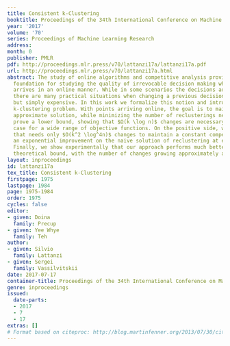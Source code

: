 ```yaml
---
title: Consistent k-Clustering
booktitle: Proceedings of the 34th International Conference on Machine Learning
year: '2017'
volume: '70'
series: Proceedings of Machine Learning Research
address: 
month: 0
publisher: PMLR
pdf: http://proceedings.mlr.press/v70/lattanzi17a/lattanzi17a.pdf
url: http://proceedings.mlr.press/v70/lattanzi17a.html
abstract: The study of online algorithms and competitive analysis provides a solid
  foundation for studying the quality of irrevocable decision making when the data
  arrives in an online manner. While in some scenarios the decisions are indeed irrevocable,
  there are many practical situations when changing a previous decision is not impossible,
  but simply expensive. In this work we formalize this notion and introduce the consistent
  k-clustering problem. With points arriving online, the goal is to maintain a constant
  approximate solution, while minimizing the number of reclusterings necessary. We
  prove a lower bound, showing that $Ω(k \log n)$ changes are necessary in the worst
  case for a wide range of objective functions. On the positive side, we give an algorithm
  that needs only $O(k^2 \log^4n)$ changes to maintain a constant competitive solution,
  an exponential improvement on the naive solution of reclustering at every time step.
  Finally, we show experimentally that our approach performs much better than the
  theoretical bound, with the number of changes growing approximately as $O(\log n)$.
layout: inproceedings
id: lattanzi17a
tex_title: Consistent k-Clustering
firstpage: 1975
lastpage: 1984
page: 1975-1984
order: 1975
cycles: false
editor:
- given: Doina
  family: Precup
- given: Yee Whye
  family: Teh
author:
- given: Silvio
  family: Lattanzi
- given: Sergei
  family: Vassilvitskii
date: 2017-07-17
container-title: Proceedings of the 34th International Conference on Machine Learning
genre: inproceedings
issued:
  date-parts:
  - 2017
  - 7
  - 17
extras: []
# Format based on citeproc: http://blog.martinfenner.org/2013/07/30/citeproc-yaml-for-bibliographies/
---
```

